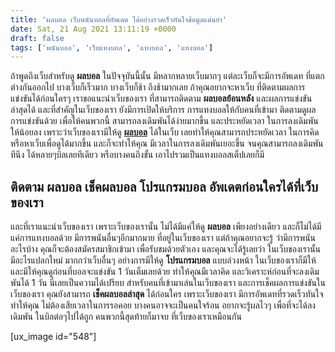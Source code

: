 ```yaml
---
title: 'ผลบอล เว็บพนันบอลที่อัพเดต ได้อย่างรวดเร็วทันใจข้อมูลแม่นยำ'
date: Sat, 21 Aug 2021 13:11:19 +0000
draft: false
tags: ['พนันบอล', 'เว็บแทงบอล', 'แทงบอล', 'แทงบอล']
---
```


ถ้าพูดถึงเว็บสำหรับดู **ผลบอล** ในปัจจุบันนี้นั้น มีหลากหลายเว็บมากๆ แต่ละเว็บก็จะมีการอัพเดท ที่แตกต่างกันออกไป บางเว็บก็เร็วมาก บางเว็บก็ช้า ถึงช้ามากเลย ถ้าคุณอยากจะหาเว็บ ที่ติดตามผลการแข่งขันได้ก่อนใครๆ เราขอแนะนำเว็บของเรา ที่สามารถติดตาม **ผลบอลย้อนหลัง** และผลการแข่งขันล่าสุดได้ และที่สำคัญในเว็บของเรา ยังมีการเปิดให้บริการ การแทงบอลให้กับคนที่เข้ามา ติดตามดูผลการแข่งขันด้วย เพื่อให้คนพวกนี้ สามารถลงเดิมพันได้ง่ายมากขึ้น และประหยัดเวลา ในการลงเดิมพันให้น้อยลง เพราะว่าเว็บของเรามีให้ดู [**ผลบอล**](/archives/) ได้ในเว็บ เลยทำให้คุณสามารถประหยัดเวลา ในการคิดหรือหาเว็บเพื่อดูได้มากขึ้น และก็จะทำให้คุณ มีเวลาในการลงเดิมพันเยอะขึ้น จนคุณสามารถลงเดิมพันทีนึง ได้หลายๆบิลเลยทีเดียว หรือบางคนถึงขั้น เอาไปรวมเป็นแทงบอลสเต็ปเลยก็มี

**ติดตาม ผลบอล เช็คผลบอล โปรแกรมบอล อัพเดตก่อนใครได้ที่เว็บของเรา**
-------------------------------------------------------------------

และที่เราแนะนำเว็บของเรา เพราะเว็บของเรานั้น ไม่ได้มีแค่ให้ดู **ผลบอล** เพียงอย่างเดียว และก็ไม่ได้มีแค่การแทงบอลด้วย มีการพนันอื่นๆอีกมากมาย ที่อยู่ในเว็บของเรา แต่ถ้าคุณอยากจะรู้ ว่ามีการพนันอะไรบ้าง คุณก็จะต้องสมัครสมาชิกเข้ามา เพื่อรับชมด้วยตัวเอง และคุณจะได้รู้เลยว่า ในเว็บของเรานั้น มีอะไรแปลกใหม่ มากกว่าเว็บอื่นๆ อย่างการมีให้ดู **โปรแกรมบอล** แบบล่วงหน้า ในเว็บของเราก็มีให้ และมีให้คุณดูก่อนที่บอลจะแข่งขัน 1 วันเต็มเลยด้วย ทำให้คุณมีเวลาคิด และวิเคราะห์ก่อนที่จะลงเดิมพันได้ 1 วัน นี่เลยเป็นความได้เปรียบ สำหรับคนที่เข้ามาเล่นในเว็บของเรา และการเช็คผลการแข่งขันในเว็บของเรา คุณยังสามารถ **เช็คผลบอลล่าสุด** ได้ก่อนใคร เพราะเว็บของเรา มีการอัพเดทที่รวดเร็วทันใจ ทำให้คุณ ไม่ต้องเสียเวลาในการรอคอย บางคนอาจจะเป็นคนใจร้อน อยากจะรู้ผลไวๆ เพื่อที่จะได้ลงเดิมพัน ในบิลต่อๆไปได้ถูก คนพวกนี้สุดท้ายก็มาจบ ที่เว็บของเราเหมือนกัน

\[ux\_image id="548"\]